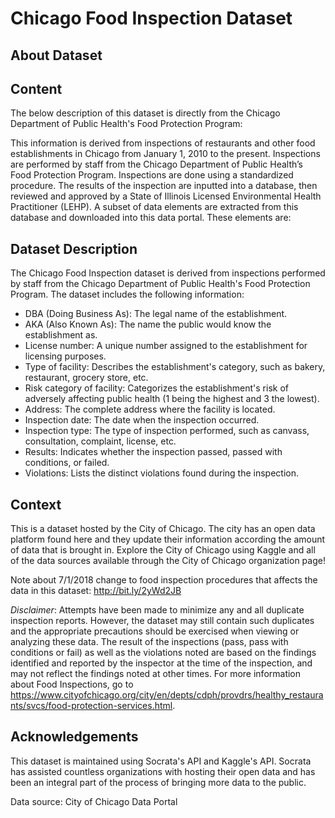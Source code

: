 # Chicago Food Inspection Dataset

## About Dataset

## Content
The below description of this dataset is directly from the Chicago Department of Public Health's Food Protection Program:
 
This information is derived from inspections of restaurants and other food
establishments in Chicago from January 1, 2010 to the present. Inspections are performed by
staff from the Chicago Department of Public Health’s Food Protection Program. Inspections are
done using a standardized procedure. The results of the inspection are inputted into a database,
then reviewed and approved by a State of Illinois Licensed Environmental Health Practitioner
(LEHP). A subset of data elements are extracted from this database and downloaded into this
data portal. These elements are:

## Dataset Description

The Chicago Food Inspection dataset is derived from inspections performed by staff from the Chicago Department of Public Health's Food Protection Program. The dataset includes the following information:

- DBA (Doing Business As): The legal name of the establishment.
- AKA (Also Known As): The name the public would know the establishment as.
- License number: A unique number assigned to the establishment for licensing purposes.
- Type of facility: Describes the establishment's category, such as bakery, restaurant, grocery store, etc.
- Risk category of facility: Categorizes the establishment's risk of adversely affecting public health (1 being the highest and 3 the lowest).
- Address: The complete address where the facility is located.
- Inspection date: The date when the inspection occurred.
- Inspection type: The type of inspection performed, such as canvass, consultation, complaint, license, etc.
- Results: Indicates whether the inspection passed, passed with conditions, or failed.
- Violations: Lists the distinct violations found during the inspection.


## Context
This is a dataset hosted by the City of Chicago. The city has an open data platform found here and they update their information according the amount of data that is brought in. Explore the City of Chicago using Kaggle and all of the data sources available through the City of Chicago organization page!

Note about 7/1/2018 change to food inspection procedures that affects the data in this dataset: http://bit.ly/2yWd2JB

*Disclaimer*: Attempts have been made to minimize any and all duplicate inspection reports. However, the dataset may still contain such duplicates and the appropriate precautions should be exercised when viewing or analyzing these data. The result of the inspections (pass, pass with conditions or fail) as well as the violations noted are based on the findings identified and reported by the inspector at the time of the inspection, and may not reflect the findings noted at other times. For more information about Food Inspections, go to https://www.cityofchicago.org/city/en/depts/cdph/provdrs/healthy_restaurants/svcs/food-protection-services.html.


## Acknowledgements
This dataset is maintained using Socrata's API and Kaggle's API. Socrata has assisted countless organizations with hosting their open data and has been an integral part of the process of bringing more data to the public.

Data source: City of Chicago Data Portal